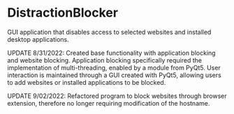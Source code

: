 # DistractionBlocker
GUI application that disables access to selected websites and installed desktop applications. 

UPDATE 8/31/2022:
Created base functionality with application blocking and website blocking. Application blocking specifically required the implementation of multi-threading, enabled by a module from PyQt5.
User interaction is maintained through a GUI created with PyQt5, allowing users to add websites or installed applications to be blocked. 

UPDATE 9/02/2022: 
Refactored program to block websites through browser extension, therefore no longer requiring modification of the hostname. 
